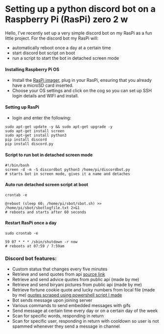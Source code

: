 # Setting up a python discord bot on a Raspberry Pi (RasPi) zero 2 w

Hello, I've recently set up a very simple discord bot on my RasPi as a fun little project.
For the discord bot my RasPi will:
- automatically reboot once a day at a certain time
- start discord bot script on boot
- run a script to start the bot in detached screen mode

#### Installing Raspberry Pi OS

- Install the [RasPi imager](https://www.raspberrypi.com/software/), plug in your RasPi, ensuring that you already have a microSD card inserted.
- Choose your OS settings and click on the cog so you can set up SSH login details and WIFI and install.

#### Setting up RasPi
- login and enter the following:
```
sudo apt-get update -y && sudo apt-get upgrade -y
sudo apt-get install screen
sudo apt-get install python3
pip install discord
pip install discord.py
```

#### Script to run bot in detached screen mode
```
#!/bin/bash
screen -d -m -S discordbot python3 /home/pi/discordbot.py
# starts bot in screen mode, gives it a name and detaches
```

#### Auto run detached screen script at boot
```
crontab -e
```
```
@reboot (sleep 60; /home/pi/sbot/sbot.sh) >> /home/pi/sbot/sbotlogfile.txt 2>&1
# reboots and starts after 60 seconds
```

#### Restart RasPi once a day
```
sudo crontab -e
```
```
59 07 * * * /sbin/shutdown -r now
# reboots at 07:59 / 7:59am 
```
### Discord bot features:
- Custom status that changes every five minutes
- Retrieve and send quotes from api [source link](https://www.freecodecamp.org/news/create-a-discord-bot-with-python/)
- Retrieve and send advice quotes from public api (made by me)
- Retrieve and send biryani pictures from public api (made by me)
- Retrieve fortune cookie quote and lucky numbers from local file (made by me) [quotes scraped using powershell script I made](https://github.com/yfp-c/Powershell-Fun-/blob/main/Web%20scraping/Scrape_fortunecookie_quotes.ps1)
- Bot sends message upon joining server
- Various commands to send embedded messages with gifs
- Send message at certain time every day or on a certain day of the week
- Scan for specific words, responding in return
- Scan for specific user, responding in return with cooldown so user is not spammed whenever they send a message in channel
